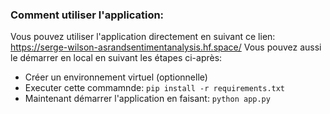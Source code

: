 ### Comment utiliser l'application:
Vous pouvez utiliser l'application directement en suivant ce lien: https://serge-wilson-asrandsentimentanalysis.hf.space/
Vous pouvez aussi le démarrer en local en suivant les étapes ci-après:
- Créer un environnement virtuel (optionnelle)
- Executer cette commamnde: `pip install -r requirements.txt`
- Maintenant démarrer l'application en faisant: `python app.py`